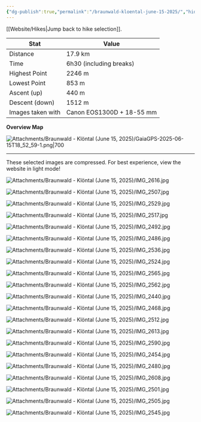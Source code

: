 ```yaml
---
{"dg-publish":true,"permalink":"/braunwald-kloental-june-15-2025/","hide":"true","updated":"2025-06-15T21:06:07.138+02:00"}
---
```


[[Website/Hikes\|Jump back to hike selection]].

| Stat              | Value                     |
| ----------------- | ------------------------- |
| Distance          | 17.9 km                   |
| Time              | 6h30 (including breaks)   |
| Highest Point     | 2246 m                    |
| Lowest Point      | 853 m                     |
| Ascent (up)       | 440 m                     |
| Descent (down)    | 1512 m                    |
| Images taken with | Canon EOS1300D + 18-55 mm |

**Overview Map**

![Attachments/Braunwald - Klöntal (June 15, 2025)/GaiaGPS-2025-06-15T18_52_59-1.png|700](/img/user/Attachments/Braunwald%20-%20Kl%C3%B6ntal%20(June%2015,%202025)/GaiaGPS-2025-06-15T18_52_59-1.png)

---
These selected images are compressed. For best experience, view the website in light mode! 

![Attachments/Braunwald - Klöntal (June 15, 2025)/IMG_2616.jpg](/img/user/Attachments/Braunwald%20-%20Kl%C3%B6ntal%20(June%2015,%202025)/IMG_2616.jpg)

![Attachments/Braunwald - Klöntal (June 15, 2025)/IMG_2507.jpg](/img/user/Attachments/Braunwald%20-%20Kl%C3%B6ntal%20(June%2015,%202025)/IMG_2507.jpg)

![Attachments/Braunwald - Klöntal (June 15, 2025)/IMG_2529.jpg](/img/user/Attachments/Braunwald%20-%20Kl%C3%B6ntal%20(June%2015,%202025)/IMG_2529.jpg)

![Attachments/Braunwald - Klöntal (June 15, 2025)/IMG_2517.jpg](/img/user/Attachments/Braunwald%20-%20Kl%C3%B6ntal%20(June%2015,%202025)/IMG_2517.jpg)

![Attachments/Braunwald - Klöntal (June 15, 2025)/IMG_2492.jpg](/img/user/Attachments/Braunwald%20-%20Kl%C3%B6ntal%20(June%2015,%202025)/IMG_2492.jpg)

![Attachments/Braunwald - Klöntal (June 15, 2025)/IMG_2486.jpg](/img/user/Attachments/Braunwald%20-%20Kl%C3%B6ntal%20(June%2015,%202025)/IMG_2486.jpg)

![Attachments/Braunwald - Klöntal (June 15, 2025)/IMG_2536.jpg](/img/user/Attachments/Braunwald%20-%20Kl%C3%B6ntal%20(June%2015,%202025)/IMG_2536.jpg)

![Attachments/Braunwald - Klöntal (June 15, 2025)/IMG_2524.jpg](/img/user/Attachments/Braunwald%20-%20Kl%C3%B6ntal%20(June%2015,%202025)/IMG_2524.jpg)

![Attachments/Braunwald - Klöntal (June 15, 2025)/IMG_2565.jpg](/img/user/Attachments/Braunwald%20-%20Kl%C3%B6ntal%20(June%2015,%202025)/IMG_2565.jpg)

![Attachments/Braunwald - Klöntal (June 15, 2025)/IMG_2562.jpg](/img/user/Attachments/Braunwald%20-%20Kl%C3%B6ntal%20(June%2015,%202025)/IMG_2562.jpg)

![Attachments/Braunwald - Klöntal (June 15, 2025)/IMG_2440.jpg](/img/user/Attachments/Braunwald%20-%20Kl%C3%B6ntal%20(June%2015,%202025)/IMG_2440.jpg)

![Attachments/Braunwald - Klöntal (June 15, 2025)/IMG_2468.jpg](/img/user/Attachments/Braunwald%20-%20Kl%C3%B6ntal%20(June%2015,%202025)/IMG_2468.jpg)

![Attachments/Braunwald - Klöntal (June 15, 2025)/IMG_2512.jpg](/img/user/Attachments/Braunwald%20-%20Kl%C3%B6ntal%20(June%2015,%202025)/IMG_2512.jpg)

![Attachments/Braunwald - Klöntal (June 15, 2025)/IMG_2613.jpg](/img/user/Attachments/Braunwald%20-%20Kl%C3%B6ntal%20(June%2015,%202025)/IMG_2613.jpg)

![Attachments/Braunwald - Klöntal (June 15, 2025)/IMG_2590.jpg](/img/user/Attachments/Braunwald%20-%20Kl%C3%B6ntal%20(June%2015,%202025)/IMG_2590.jpg)

![Attachments/Braunwald - Klöntal (June 15, 2025)/IMG_2454.jpg](/img/user/Attachments/Braunwald%20-%20Kl%C3%B6ntal%20(June%2015,%202025)/IMG_2454.jpg)

![Attachments/Braunwald - Klöntal (June 15, 2025)/IMG_2480.jpg](/img/user/Attachments/Braunwald%20-%20Kl%C3%B6ntal%20(June%2015,%202025)/IMG_2480.jpg)

![Attachments/Braunwald - Klöntal (June 15, 2025)/IMG_2608.jpg](/img/user/Attachments/Braunwald%20-%20Kl%C3%B6ntal%20(June%2015,%202025)/IMG_2608.jpg)

![Attachments/Braunwald - Klöntal (June 15, 2025)/IMG_2501.jpg](/img/user/Attachments/Braunwald%20-%20Kl%C3%B6ntal%20(June%2015,%202025)/IMG_2501.jpg)

![Attachments/Braunwald - Klöntal (June 15, 2025)/IMG_2505.jpg](/img/user/Attachments/Braunwald%20-%20Kl%C3%B6ntal%20(June%2015,%202025)/IMG_2505.jpg)

![Attachments/Braunwald - Klöntal (June 15, 2025)/IMG_2545.jpg](/img/user/Attachments/Braunwald%20-%20Kl%C3%B6ntal%20(June%2015,%202025)/IMG_2545.jpg)